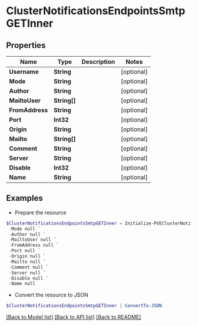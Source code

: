 # ClusterNotificationsEndpointsSmtpGETInner
## Properties

Name | Type | Description | Notes
------------ | ------------- | ------------- | -------------
**Username** | **String** |  | [optional] 
**Mode** | **String** |  | [optional] 
**Author** | **String** |  | [optional] 
**MailtoUser** | **String[]** |  | [optional] 
**FromAddress** | **String** |  | [optional] 
**Port** | **Int32** |  | [optional] 
**Origin** | **String** |  | [optional] 
**Mailto** | **String[]** |  | [optional] 
**Comment** | **String** |  | [optional] 
**Server** | **String** |  | [optional] 
**Disable** | **Int32** |  | [optional] 
**Name** | **String** |  | [optional] 

## Examples

- Prepare the resource
```powershell
$ClusterNotificationsEndpointsSmtpGETInner = Initialize-PVEClusterNotificationsEndpointsSmtpGETInner  -Username null `
 -Mode null `
 -Author null `
 -MailtoUser null `
 -FromAddress null `
 -Port null `
 -Origin null `
 -Mailto null `
 -Comment null `
 -Server null `
 -Disable null `
 -Name null
```

- Convert the resource to JSON
```powershell
$ClusterNotificationsEndpointsSmtpGETInner | ConvertTo-JSON
```

[[Back to Model list]](../README.md#documentation-for-models) [[Back to API list]](../README.md#documentation-for-api-endpoints) [[Back to README]](../README.md)

